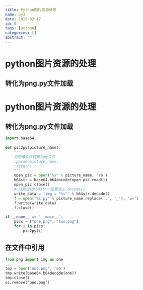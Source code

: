 ```yaml
---
title: Python图片资源处理
name: py3
date: 2019-02-17
id: 0
tags: [python]
categories: []
abstract: ""
---
```



# python图片资源的处理

## 转化为png.py文件加载
<!--more-->


# python图片资源的处理

## 转化为png.py文件加载<!--more-->

```python
import base64
 
def pic2py(picture_name):
    """
    将图像文件转换为py文件
    :param picture_name:
    :return:
    """
    open_pic = open("%s" % picture_name, 'rb')
    b64str = base64.b64encode(open_pic.read())
    open_pic.close()
    # 注意这边b64str一定要加上.decode()
    write_data = 'img = "%s"' % b64str.decode()
    f = open('%s.py' % picture_name.replace('.', '_'), 'w+')
    f.write(write_data)
    f.close()
 
if __name__ == '__main__':
    pics = ["one.png", "two.png"]
    for i in pics:
        pic2py(i)
```

## 在文件中引用

```python
from png import img as one
...
tmp = open('one.png', 'wb')
tmp.write(base64.b64decode(one))
tmp.close()
os.remove(‘one.png’)
```


